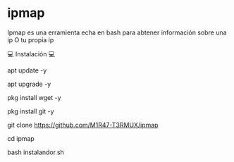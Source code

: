 # ipmap
Ipmap es una erramienta echa en bash
para abtener información sobre una ip
O tu propia ip

💻 Instalación 💻

apt update -y

apt upgrade -y

pkg install wget -y

pkg install git -y

git clone https://github.com/M1R47-T3RMUX/ipmap

cd ipmap

bash instalandor.sh
